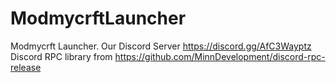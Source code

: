 # ModmycrftLauncher
Modmycrft Launcher.
Our Discord Server https://discord.gg/AfC3Wayptz<br>
Discord RPC library from https://github.com/MinnDevelopment/discord-rpc-release
